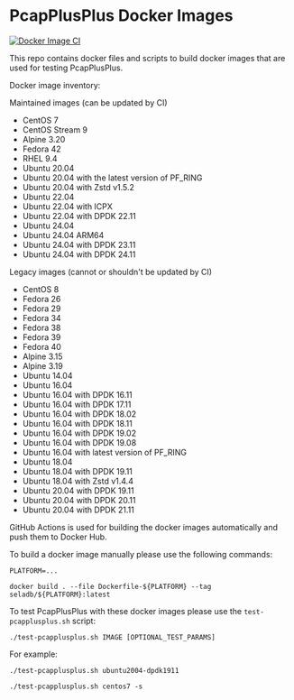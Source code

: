 # PcapPlusPlus Docker Images

[![Docker Image CI](https://github.com/seladb/PcapPlusPlus-DockerImages/actions/workflows/docker-image.yml/badge.svg)](https://github.com/seladb/PcapPlusPlus-DockerImages/actions/workflows/docker-image.yml)

This repo contains docker files and scripts to build docker images that are used for testing PcapPlusPlus.

Docker image inventory:

Maintained images (can be updated by CI)
- CentOS 7
- CentOS Stream 9
- Alpine 3.20
- Fedora 42
- RHEL 9.4
- Ubuntu 20.04
- Ubuntu 20.04 with the latest version of PF_RING
- Ubuntu 20.04 with Zstd v1.5.2
- Ubuntu 22.04
- Ubuntu 22.04 with ICPX
- Ubuntu 22.04 with DPDK 22.11
- Ubuntu 24.04
- Ubuntu 24.04 ARM64
- Ubuntu 24.04 with DPDK 23.11
- Ubuntu 24.04 with DPDK 24.11

Legacy images (cannot or shouldn't be updated by CI)
- CentOS 8
- Fedora 26
- Fedora 29
- Fedora 34
- Fedora 38
- Fedora 39
- Fedora 40
- Alpine 3.15
- Alpine 3.19
- Ubuntu 14.04
- Ubuntu 16.04
- Ubuntu 16.04 with DPDK 16.11
- Ubuntu 16.04 with DPDK 17.11
- Ubuntu 16.04 with DPDK 18.02
- Ubuntu 16.04 with DPDK 18.11
- Ubuntu 16.04 with DPDK 19.02
- Ubuntu 16.04 with DPDK 19.08
- Ubuntu 16.04 with latest version of PF_RING
- Ubuntu 18.04
- Ubuntu 18.04 with DPDK 19.11
- Ubuntu 18.04 with Zstd v1.4.4
- Ubuntu 20.04 with DPDK 19.11
- Ubuntu 20.04 with DPDK 20.11
- Ubuntu 20.04 with DPDK 21.11


GitHub Actions is used for building the docker images automatically and push them to Docker Hub.

To build a docker image manually please use the following commands:

```shell
PLATFORM=...

docker build . --file Dockerfile-${PLATFORM} --tag seladb/${PLATFORM}:latest
```

To test PcapPlusPlus with these docker images please use the `test-pcapplusplus.sh` script:

```shell
./test-pcapplusplus.sh IMAGE [OPTIONAL_TEST_PARAMS]
```

For example:

```shell
./test-pcapplusplus.sh ubuntu2004-dpdk1911

./test-pcapplusplus.sh centos7 -s
```
